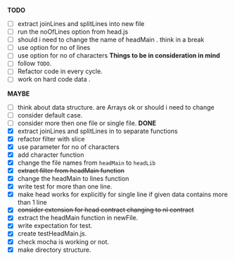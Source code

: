 **TODO**
- [ ] extract joinLines and splitLines into new file
- [ ] run the noOfLines option from head.js
- [ ] should i need to change the name of headMain . think in a break
- [ ] use option for no of lines 
- [ ] use option for no of characters
**Things to be in consideration in mind**
- [ ] follow `TODO`.
- [ ] Refactor code in every cycle.
- [ ] work on hard code data .

**MAYBE**
- [ ] think about data structure. are Arrays ok or should i need to change
- [ ] consider default case.
- [ ] consider more then one file or single file.
**DONE**
- [x] extract joinLines and splitLines in to separate functions
- [x] refactor filter with slice
- [x] use parameter for no of characters
- [x] add character function
- [x] change the file names from `headMain` to `headLib` 
- [x] ~~extract filter from headMain function~~
- [x] change the headMain to lines function
- [x] write test for more than one line.
- [x] make head works for explicitly for single line 
      if given data contains more than 1 line
- [x] ~~consider extension for head contract changing to nl contract~~
- [x] extract the headMain function in newFile.
- [x] write expectation for test.
- [x] create testHeadMain.js.
- [x] check mocha is working or not.
- [x] make directory structure.